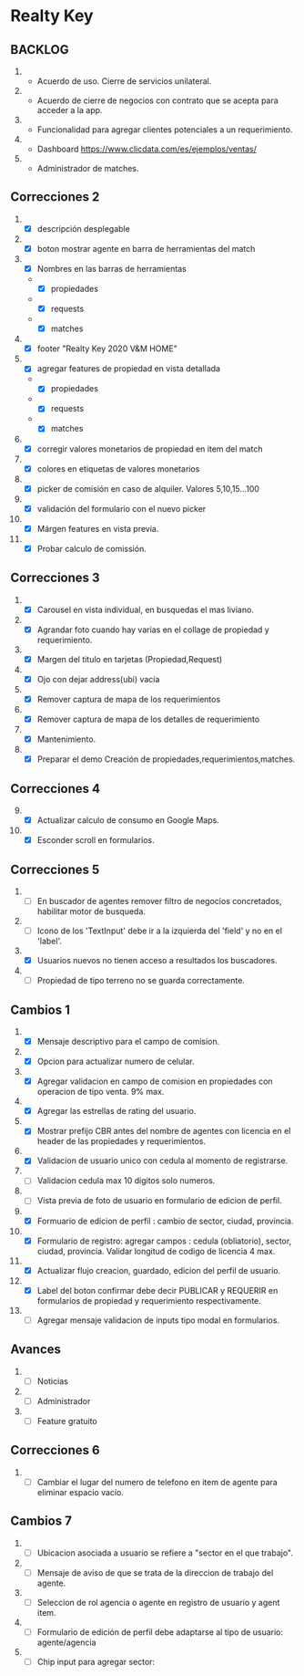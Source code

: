 # Realty Key

## BACKLOG
1. - Acuerdo de uso. Cierre de servicios unilateral.
2. - Acuerdo de cierre de negocios con contrato que se acepta para acceder a la app.
3. - Funcionalidad para agregar clientes potenciales a un requerimiento.
4. - Dashboard https://www.clicdata.com/es/ejemplos/ventas/
5. - Administrador de matches.

## Correcciones 2

1. - [x] descripción desplegable

2. - [X] boton mostrar agente en barra de herramientas del match

3. - [x] Nombres en las barras de herramientas
    - - [x]  propiedades
    - - [x]  requests
    - - [x]  matches
4. - [x] footer "Realty Key 2020 V&M HOME"

5. - [x] agregar features de propiedad en vista detallada
    - - [x]  propiedades
    - - [x]  requests
    - - [x]  matches
6. - [x] corregir valores monetarios de propiedad en item del match

7. - [x] colores en etiquetas de valores monetarios

8. - [x] picker de comisión en caso de alquiler. Valores 5,10,15...100

9. - [x] validación del formulario con el nuevo picker

10. - [x] Márgen features en vista previa.

11. - [x] Probar calculo de comissión.

## Correcciones 3

1. - [x] Carousel en vista individual, en busquedas el mas liviano.
2. - [x] Agrandar foto cuando hay varias en el collage de propiedad y requerimiento.

3. - [x] Margen del titulo en tarjetas (Propiedad,Request)

4. - [x] Ojo con dejar address(ubi) vacía 
5. - [x] Remover captura de mapa de los requerimientos
6. - [x] Remover captura de mapa de los detalles de requerimiento
7. - [x] Mantenimiento.
8. - [x] Preparar el demo Creación de propiedades,requerimientos,matches.

## Correcciones 4

9. - [x] Actualizar calculo de consumo en Google Maps.
10. - [x] Esconder scroll en formularios.

## Correcciones 5

1. - [ ] En buscador de agentes remover filtro de negocios concretados, habilitar motor de busqueda.
2. - [ ] Icono de los 'TextInput' debe ir a la izquierda del 'field' y no en el 'label'.
3. - [x] Usuarios nuevos no tienen acceso a resultados los buscadores.
4. - [ ] Propiedad de tipo terreno no se guarda correctamente.

## Cambios 1

1. - [x] Mensaje descriptivo para el campo de comision.
2. - [x] Opcion para actualizar numero de celular.
3. - [x] Agregar validacion en campo de comision en propiedades con operacion de tipo venta. 9% max.
4. - [x] Agregar las estrellas de rating del usuario.
5. - [x] Mostrar prefijo CBR antes del nombre de agentes con licencia en el header de las propiedades y requerimientos.
6. - [x] Validacion de usuario unico con cedula al momento de registrarse.
7. - [ ] Validacion cedula max 10 digitos solo numeros.
8. - [ ] Vista previa de foto de usuario en formulario de edicion de perfil.
9. - [x] Formuario de edicion de perfil : cambio de sector, ciudad, provincia.
10. - [x] Formulario de registro: agregar campos : cedula (obliatorio), sector, ciudad, provincia. Validar longitud de codigo de licencia 4 max.
11. - [x] Actualizar flujo creacion, guardado, edicion del perfil de usuario.
12. - [x] Label del boton confirmar debe decir PUBLICAR y REQUERIR en formularios de propiedad y requerimiento respectivamente.
13. - [ ] Agregar mensaje validacion de inputs tipo modal en formularios.

## Avances

1. - [ ] Noticias
2. - [ ] Administrador
3. - [ ] Feature gratuito

## Correcciones 6
1. - [ ] Cambiar el lugar del numero de telefono en item de agente para eliminar espacio vacío.

## Cambios 7

1. - [ ] Ubicacion asociada a usuario se refiere a "sector en el que trabajo".
2. - [ ] Mensaje de aviso de que se trata de la direccion de trabajo del agente.
3. - [ ] Seleccion de rol agencia o agente en registro de usuario y agent item.
4. - [ ] Formulario de edición de perfil debe adaptarse al tipo de usuario: agente/agencia
5. - [ ] Chip input para agregar sector:  
